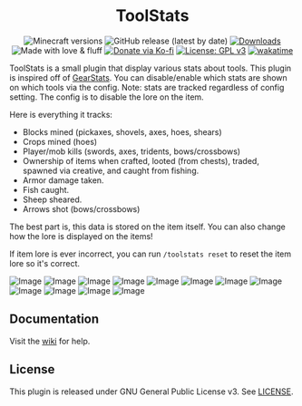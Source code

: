 <h1 align="center">ToolStats</h1>

<p align="center">
	<img src="https://img.shields.io/badge/Minecraft-1.15--1.20.2-orange" alt="Minecraft versions">
	<img src="https://img.shields.io/github/v/release/hyperdefined/ToolStats" alt="GitHub release (latest by date)">
	<a href="https://github.com/hyperdefined/ToolStats/releases"><img src="https://img.shields.io/github/downloads/hyperdefined/ToolStats/total?logo=github" alt="Downloads"></a>
	<img src="https://img.shields.io/badge/made%20with-love%20&%20fluff-red" alt="Made with love & fluff">
	<a href="https://ko-fi.com/hyperdefined"><img src="https://img.shields.io/badge/Donate-Ko--fi-red" alt="Donate via Ko-fi"></a>
	<a href="https://www.gnu.org/licenses/gpl-3.0"><img src="https://img.shields.io/badge/License-GPLv3-blue.svg" alt="License: GPL v3"></a>
	<a href="https://wakatime.com/badge/user/992a7647-176a-477c-8086-e1abfba87ff4/project/0200f07a-f303-4103-a5f2-34b38c9c1fa4"><img src="https://wakatime.com/badge/user/992a7647-176a-477c-8086-e1abfba87ff4/project/0200f07a-f303-4103-a5f2-34b38c9c1fa4.svg" alt="wakatime"></a>
</p>

ToolStats is a small plugin that display various stats about tools. This plugin is inspired off of [GearStats](https://www.spigotmc.org/resources/gearstats.12960/). You can disable/enable which stats are shown on which tools via the config. Note: stats are tracked regardless of config setting. The config is to disable the lore on the item.

Here is everything it tracks:
* Blocks mined (pickaxes, shovels, axes, hoes, shears)
* Crops mined (hoes)
* Player/mob kills (swords, axes, tridents, bows/crossbows)
* Ownership of items when crafted, looted (from chests), traded, spawned via creative, and caught from fishing.
* Armor damage taken.
* Fish caught.
* Sheep sheared.
* Arrows shot (bows/crossbows)

The best part is, this data is stored on the item itself. You can also change how the lore is displayed on the items!

If item lore is ever incorrect, you can run `/toolstats reset` to reset the item lore so it's correct.

![Image](https://raw.githubusercontent.com/hyperdefined/ToolStats/master/images/image.png)
![Image](https://raw.githubusercontent.com/hyperdefined/ToolStats/master/images/image2.png)
![Image](https://raw.githubusercontent.com/hyperdefined/ToolStats/master/images/image3.png)
![Image](https://raw.githubusercontent.com/hyperdefined/ToolStats/master/images/image4.png)
![Image](https://raw.githubusercontent.com/hyperdefined/ToolStats/master/images/image5.png)
![Image](https://raw.githubusercontent.com/hyperdefined/ToolStats/master/images/image6.png)
![Image](https://raw.githubusercontent.com/hyperdefined/ToolStats/master/images/image7.png)
![Image](https://raw.githubusercontent.com/hyperdefined/ToolStats/master/images/image8.png)
![Image](https://raw.githubusercontent.com/hyperdefined/ToolStats/master/images/image9.png)
![Image](https://raw.githubusercontent.com/hyperdefined/ToolStats/master/images/image10.png)
![Image](https://raw.githubusercontent.com/hyperdefined/ToolStats/master/images/image11.png)
![Image](https://raw.githubusercontent.com/hyperdefined/ToolStats/master/images/image12.png)

## Documentation
Visit the [wiki](https://github.com/hyperdefined/ToolStats/wiki) for help.

## License
This plugin is released under GNU General Public License v3. See [LICENSE](https://github.com/hyperdefined/ToolStats/blob/master/LICENSE).

